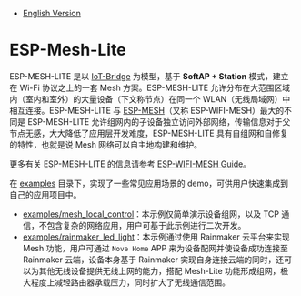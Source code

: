 - [English Version](./README.md)

# ESP-Mesh-Lite

ESP-MESH-LITE 是以 [IoT-Bridge](https://github.com/espressif/esp-iot-bridge) 为模型，基于 **SoftAP + Station** 模式，建立在 Wi-Fi 协议之上的一套 Mesh 方案。ESP-MESH-LITE 允许分布在大范围区域内（室内和室外）的大量设备（下文称节点）在同一个 WLAN（无线局域网）中相互连接。ESP-MESH-LITE 与 [ESP-MESH](https://docs.espressif.com/projects/esp-idf/zh_CN/v5.0/esp32/api-guides/esp-wifi-mesh.html)（又称 ESP-WIFI-MESH）最大的不同是 ESP-MESH-LITE 允许组网内的子设备独立访问外部网络，传输信息对于父节点无感，大大降低了应用层开发难度，ESP-MESH-LITE 具有自组网和自修复的特性，也就是说 Mesh 网络可以自主地构建和维护。

更多有关 ESP-MESH-LITE 的信息请参考 [ESP-WIFI-MESH Guide](https://github.com/espressif/esp-mesh-lite/blob/master/components/mesh_lite/README_CN.md)。

在 [examples](https://github.com/espressif/esp-mesh-lite/blob/master/examples) 目录下，实现了一些常见应用场景的 demo，可供用户快速集成到自己的应用项目中。

- [examples/mesh_local_control](examples/mesh_local_control)：本示例仅简单演示设备组网，以及 TCP 通信，不包含复杂的网络应用，用户可基于此示例进行二次开发。
- [examples/rainmaker_led_light](examples/rainmaker_led_light)：本示例通过使用 Rainmaker 云平台来实现 Mesh 功能，用户可通过 `Nove Home` APP 来为设备配网并使设备成功连接至 Rainmaker 云端，设备本身基于 Rainmaker 实现自身连接云端的同时，还可以为其他无线设备提供无线上网的能力，搭配 Mesh-Lite 功能形成组网，极大程度上减轻路由器承载压力，同时扩大了无线通信范围。
